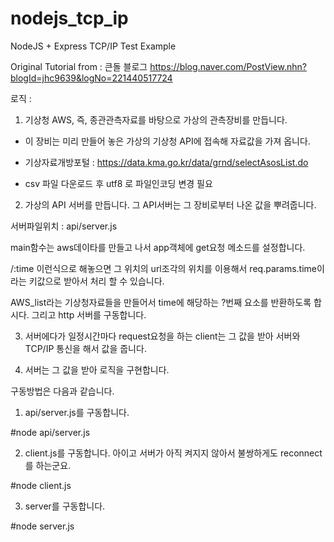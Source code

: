 # nodejs_tcp_ip
NodeJS + Express TCP/IP Test Example

Original Tutorial from : 큰돌 블로그 
https://blog.naver.com/PostView.nhn?blogId=jhc9639&logNo=221440517724

로직 :
1. 기상청 AWS, 즉, 종관관측자료를 바탕으로 가상의 관측장비를 만듭니다. 

* 이 장비는 미리 만들어 놓은 가상의 기상청 API에 접속해 자료값을 가져 옵니다. 

* 기상자료개방포털 : https://data.kma.go.kr/data/grnd/selectAsosList.do

* csv 파일 다운로드 후 utf8 로 파일인코딩 변경 필요

2. 가상의 API 서버를 만듭니다. 그 API서버는 그 장비로부터 나온 값을 뿌려줍니다. 

서버파일위치 : api/server.js

main함수는 aws데이타를 만들고 나서 app객체에 get요청 메소드를 설정합니다. 

/:time 이런식으로 해놓으면 그 위치의 url조각의 위치를 이용해서 req.params.time이라는 키값으로 받아서 처리 할 수 있습니다.

AWS_list라는 기상청자료들을 만들어서 time에 해당하는 ?번째 요소를 반환하도록 합시다. 그리고 http 서버를 구동합니다. 

3. 서버에다가 일정시간마다 request요청을 하는 client는 그 값을 받아 서버와 TCP/IP 통신을 해서 값을 줍니다. 

4. 서버는 그 값을 받아 로직을 구현합니다.  


구동방법은 다음과 같습니다. 

1. api/server.js를 구동합니다. 

#node api/server.js


2. client.js를 구동합니다. 아이고 서버가 아직 켜지지 않아서 불쌍하게도 reconnect를 하는군요.

#node client.js

3. server를 구동합니다.

#node server.js

​
